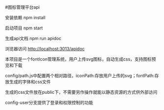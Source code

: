 #图标管理平台api

安装依赖 
npm install

启动项目 npm start

生成api文档 npm run apidoc

浏览器访问 [http://localhost:3013/apidoc](http://localhost:3013/apidoc)

本项目是一个fontIcon管理系统，用户上传svg图标，自动生成css，支持图标预览和下载

config/path.js中配置两个相对路径，iconPath:存放用户上传的svg；fontPath:存放生成的字体和css文件

生成的css文件放在public下，不需要另作操作就能以静态资源的方式供外部访问

config-user分支提供了登录和权限控制的功能



